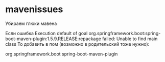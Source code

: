 # mavenissues
Убираем глюки мавена



Если ошибка Execution default of goal org.springframework.boot:spring-boot-maven-plugin:1.5.9.RELEASE:repackage failed: Unable to find main class
То добавить в пом (возможно в родительский тоже нужно):


 <build>
    <pluginManagement>
        <plugins>
            <plugin>
                <groupId>org.springframework.boot</groupId>
                <artifactId>spring-boot-maven-plugin</artifactId>
            </plugin>
        </plugins>
    </pluginManagement>
</build>
